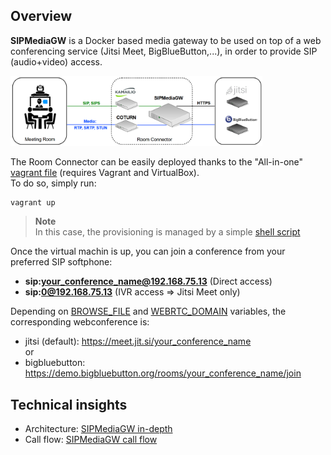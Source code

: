 Overview
--------

**SIPMediaGW** is a Docker based media gateway to be used on top of a web conferencing service (Jitsi Meet, BigBlueButton,...), in order to provide SIP (audio+video) access.


<img src="docs/architecture.png" width=80% height=80%>

The Room Connector can be easily deployed thanks to the "All-in-one" [vagrant file](https://github.com/Renater/SIPMediaGW/blob/main/Vagrantfile) (requires Vagrant and VirtualBox).\
To do so, simply run:

	vagrant up

> **Note**\
> In this case, the provisioning is managed by a simple [shell script](https://github.com/Renater/SIPMediaGW/blob/main/test/provision.sh)

Once the virtual machin is up, you can join a conference from your preferred SIP softphone:

- **sip:your_conference_name@192.168.75.13** (Direct access)
- **sip:0@192.168.75.13** (IVR access => Jitsi Meet only)

Depending on [BROWSE_FILE](https://github.com/Renater/SIPMediaGW/blob/114ee4be29e0460132a0c018b8bbd94c72728522/.env#L12) and [WEBRTC_DOMAIN](https://github.com/Renater/SIPMediaGW/blob/114ee4be29e0460132a0c018b8bbd94c72728522/.env#L13) variables, the corresponding webconference is:
- jitsi (default): https://meet.jit.si/your_conference_name \
or
- bigbluebutton: https://demo.bigbluebutton.org/rooms/your_conference_name/join

Technical insights
--------
- Architecture: [SIPMediaGW in-depth](https://github.com/Renater/SIPMediaGW/blob/main/docs/sipmediagw-in-depth.md)
- Call flow: [SIPMediaGW call flow](https://github.com/Renater/SIPMediaGW/blob/main/docs/call_flow.md)



